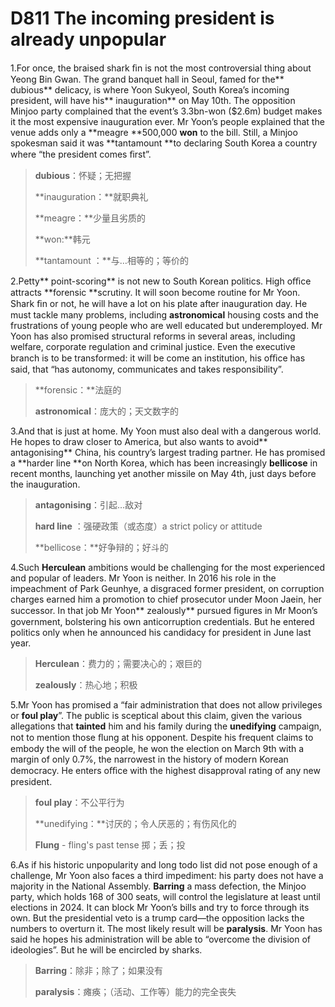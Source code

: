 # D811 The incoming president is already unpopular

1.For once, the braised shark ﬁn is not the most controversial thing about Yeong Bin Gwan. The grand banquet hall in Seoul, famed for the** dubious** delicacy, is where Yoon Sukyeol, South Korea’s incoming president, will have his** inauguration** on May 10th. The opposition Minjoo party complained that the event’s 3.3bn-won ($2.6m) budget makes it the most expensive inauguration ever. Mr Yoon’s people explained that the venue adds only a **meagre **500,000 **won** to the bill. Still, a Minjoo spokesman said it was **tantamount **to declaring South Korea a country where “the president comes ﬁrst”.

> **dubious**：怀疑；无把握
 > 
> **inauguration：**就职典礼
 > 
> **meagre：**少量且劣质的
 > 
> **won:**韩元
 > 
> **tantamount ：**与…相等的；等价的
 > 

2.Petty** point-scoring** is not new to South Korean politics. High oﬃce attracts **forensic **scrutiny. It will soon become routine for Mr Yoon. Shark ﬁn or not, he will have a lot on his plate after inauguration day. He must tackle many problems, including **astronomical** housing costs and the frustrations of young people who are well educated but underemployed. Mr Yoon has also promised structural reforms in several areas, including welfare, corporate regulation and criminal justice. Even the executive branch is to be transformed: it will be come an institution, his oﬃce has said, that “has autonomy, communicates and takes responsibility”.

> **forensic：**法庭的
 > 
> **astronomical**：庞大的；天文数字的
 > 

3.And that is just at home. My Yoon must also deal with a dangerous world. He hopes to draw closer to America, but also wants to avoid** antagonising** China, his country’s largest trading partner. He has promised a **harder line **on North Korea, which has been increasingly **bellicose** in recent months, launching yet another missile on May 4th, just days before the inauguration.

> **antagonising**：引起…敌对
 > 
> **hard line** ：强硬政策（或态度）a strict policy or attitude
 > 
> **bellicose：**好争辩的；好斗的
 > 

4.Such **Herculean** ambitions would be challenging for the most experienced and popular of leaders. Mr Yoon is neither. In 2016 his role in the impeachment of Park Geunhye, a disgraced former president, on corruption charges earned him a promotion to chief prosecutor under Moon Jaein, her successor. In that job Mr Yoon** zealously** pursued ﬁgures in Mr Moon’s government, bolstering his own anticorruption credentials. But he entered politics only when he announced his candidacy for president in June last year.

> **Herculean**：费力的；需要决心的；艰巨的
 > 
> **zealously**：热心地；积极
 > 

5.Mr Yoon has promised a “fair administration that does not allow privileges or **foul play**”. The public is sceptical about this claim, given the various allegations that **tainted** him and his family during the **unedifying** campaign, not to mention those ﬂung at his opponent. Despite his frequent claims to embody the will of the people, he won the election on March 9th with a margin of only 0.7%, the narrowest in the history of modern Korean democracy. He enters oﬃce with the highest disapproval rating of any new president.

> **foul play**：不公平行为
 > 
> **unedifying：**讨厌的；令人厌恶的；有伤风化的
 > 
> **Flung** - fling's past tense 掷；丢；投
 > 

6.As if his historic unpopularity and long todo list did not pose enough of a challenge, Mr Yoon also faces a third impediment: his party does not have a majority in the National Assembly. **Barring** a mass defection, the Minjoo party, which holds 168 of 300 seats, will control the legislature at least until elections in 2024. It can block Mr Yoon’s bills and try to force through its own. But the presidential veto is a trump card—the opposition lacks the numbers to overturn it. The most likely result will be **paralysis**. Mr Yoon has said he hopes his administration will be able to “overcome the division of ideologies”. But he will be encircled by sharks.

> **Barring**：除非；除了；如果没有
 > 
> **paralysis**：瘫痪；（活动、工作等）能力的完全丧失
 > 

